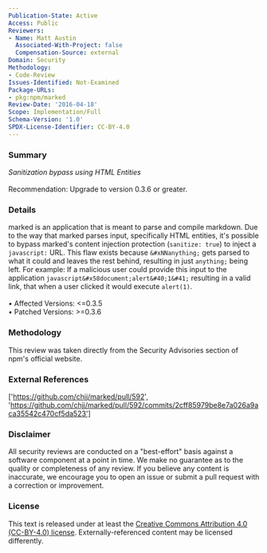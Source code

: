 ```yaml
---
Publication-State: Active
Access: Public
Reviewers:
- Name: Matt Austin
  Associated-With-Project: false
  Compensation-Source: external
Domain: Security
Methodology:
- Code-Review
Issues-Identified: Not-Examined
Package-URLs:
- pkg:npm/marked
Review-Date: '2016-04-18'
Scope: Implementation/Full
Schema-Version: '1.0'
SPDX-License-Identifier: CC-BY-4.0
---
```

### Summary
*Sanitization bypass using HTML Entities*<br><br>Recommendation: Upgrade to version 0.3.6 or greater.
### Details
marked is an application that is meant to parse and compile markdown.  Due to the way that marked parses input, specifically HTML entities, it's possible to bypass marked's content injection protection (`sanitize: true`) to inject a `javascript:` URL.  This flaw exists because `&#xNNanything;` gets parsed to what it could and leaves the rest behind, resulting in just `anything;` being left.   For example:  If a malicious user could provide this input to the application `javascript&#x58document;alert&#40;1&#41;` resulting in a valid link, that when a user clicked it would execute `alert(1)`.
<br><br>• Affected Versions: <=0.3.5
<br>• Patched Versions: >=0.3.6
### Methodology
This review was taken directly from the Security Advisories section of npm's official website.
### External References
['https://github.com/chjj/marked/pull/592', 'https://github.com/chjj/marked/pull/592/commits/2cff85979be8e7a026a9aca35542c470cf5da523']
### Disclaimer
All security reviews are conducted on a "best-effort" basis against a software component at a point in time. We make no guarantee as to the quality or completeness of any review. If you believe any content is inaccurate, we encourage you to open an issue or submit a pull request with a correction or improvement.
### License
This text is released under at least the [Creative Commons Attribution 4.0 (CC-BY-4.0) license](https://creativecommons.org/licenses/by/4.0/legalcode.txt). Externally-referenced content may be licensed differently.
